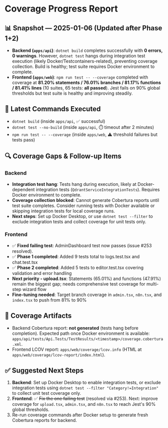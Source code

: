 # Coverage Progress Report

## 📊 Snapshot — 2025-01-06 (Updated after Phase 1+2)

- **Backend (`apps/api`)**: `dotnet build` completes successfully with **0 errors, 0 warnings**. However, `dotnet test` hangs during integration test execution (likely Docker/Testcontainers-related), preventing coverage collection. Build is healthy; test suite requires Docker environment to complete.
- **Frontend (`apps/web`)**: `npm run test -- --coverage` completed with coverage at **81.20% statements / 76.01% branches / 81.17% functions / 81.41% lines** (10 suites, 65 tests: **all passed**). Jest fails on 90% global thresholds but test suite is healthy and improving steadily.

## 🧪 Latest Commands Executed

- `dotnet build` (inside `apps/api`, ✅ successful)
- `dotnet test --no-build` (inside `apps/api`, ⏱️ timeout after 2 minutes)
- `npm run test -- --coverage` (inside `apps/web`, ⚠️ threshold failures but tests pass)

## 🔍 Coverage Gaps & Follow-up Items

### Backend

- **Integration test hang**: Tests hang during execution, likely at Docker-dependent integration tests (`QdrantServiceIntegrationTests`). Requires Docker environment to complete.
- **Coverage collection blocked**: Cannot generate Cobertura reports until test suite completes. Consider running tests with Docker available or skipping integration tests for local coverage runs.
- **Next steps**: Set up Docker Desktop, or use `dotnet test --filter` to exclude integration tests and collect coverage for unit tests only.

### Frontend

- ✅ **Fixed failing test**: AdminDashboard test now passes (issue #253 resolved).
- ✅ **Phase 1 completed**: Added 9 tests total to logs.test.tsx and chat.test.tsx
- ✅ **Phase 2 completed**: Added 5 tests to editor.test.tsx covering validation and error handling
- **Next priority - upload.tsx**: Statements (65.01%) and functions (47.91%) remain the biggest gap; needs comprehensive test coverage for multi-step wizard flow
- **Fine-tuning needed**: Target branch coverage in `admin.tsx`, `n8n.tsx`, and `index.tsx` to push from 81% to 90%

## 📂 Coverage Artifacts

- Backend Cobertura report: **not generated** (tests hang before completion). Expected path once Docker environment is available: `apps/api/tests/Api.Tests/TestResults/<timestamp>/coverage.cobertura.xml`.
- Frontend LCOV report: `apps/web/coverage/lcov.info` (HTML at `apps/web/coverage/lcov-report/index.html`).

## ✅ Suggested Next Steps

1. **Backend**: Set up Docker Desktop to enable integration tests, or exclude integration tests using `dotnet test --filter "Category!=Integration"` to collect unit test coverage only.
2. **Frontend**: ✅ ~~Fix the one failing test~~ (resolved via #253). Next: improve coverage for `upload.tsx`, `admin.tsx`, and `n8n.tsx` to reach Jest's 90% global thresholds.
3. Re-run coverage commands after Docker setup to generate fresh Cobertura reports for backend.

